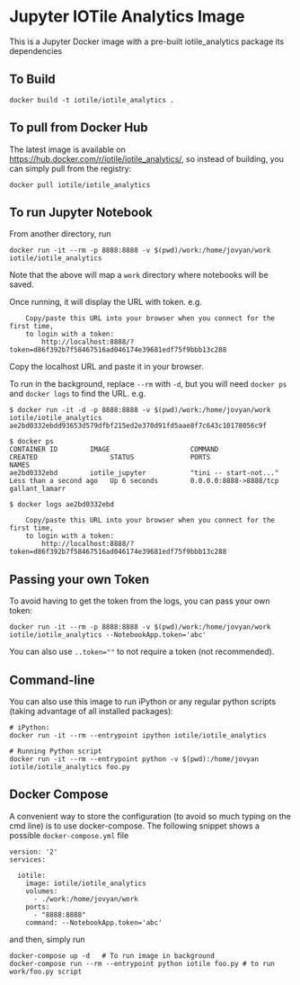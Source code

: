 # Jupyter IOTile Analytics Image

This is a Jupyter Docker image with a pre-built iotile_analytics package its dependencies

## To Build

```
docker build -t iotile/iotile_analytics .
```

## To pull from Docker Hub

The latest image is available on https://hub.docker.com/r/iotile/iotile_analytics/, so instead of building, you
can simply pull from the registry:

```
docker pull iotile/iotile_analytics
```

## To run Jupyter Notebook

From another directory, run

```
docker run -it --rm -p 8888:8888 -v $(pwd)/work:/home/jovyan/work iotile/iotile_analytics
```

Note that the above will map a `work` directory where notebooks will be saved.

Once running, it will display the URL with token. e.g.

```
    Copy/paste this URL into your browser when you connect for the first time,
    to login with a token:
        http://localhost:8888/?token=d86f392b7f58467516ad046174e39681edf75f9bbb13c288
```

Copy the localhost URL and paste it in your browser.

To run in the background, replace `--rm` with `-d`, but you will need `docker ps` and `docker logs` 
to find the URL. e.g.

```
$ docker run -it -d -p 8888:8888 -v $(pwd)/work:/home/jovyan/work iotile/iotile_analytics
ae2bd0332ebdd93653d579dfbf215ed2e370d91fd5aae8f7c643c10178056c9f

$ docker ps
CONTAINER ID        IMAGE                    COMMAND                  CREATED                  STATUS              PORTS                                            NAMES
ae2bd0332ebd        iotile_jupyter           "tini -- start-not..."   Less than a second ago   Up 6 seconds        0.0.0.0:8888->8888/tcp                           gallant_lamarr

$ docker logs ae2bd0332ebd
  
    Copy/paste this URL into your browser when you connect for the first time,
    to login with a token:
        http://localhost:8888/?token=d86f392b7f58467516ad046174e39681edf75f9bbb13c288

``` 

## Passing your own Token

To avoid having to get the token from the logs, you can pass your own token:

```
docker run -it --rm -p 8888:8888 -v $(pwd)/work:/home/jovyan/work iotile/iotile_analytics --NotebookApp.token='abc'
```

You can also use `..token=""` to not require a token (not recommended).

## Command-line

You can also use this image to run iPython or any regular python scripts (taking advantage of all installed packages):

```
# iPython:
docker run -it --rm --entrypoint ipython iotile/iotile_analytics

# Running Python script
docker run -it --rm --entrypoint python -v $(pwd):/home/jovyan iotile/iotile_analytics foo.py
```

## Docker Compose

A convenient way to store the configuration (to avoid so much typing on the cmd line) is to use docker-compose. 
The following snippet shows a possible `docker-compose.yml` file

```
version: '2'
services:

  iotile:
    image: iotile/iotile_analytics
    volumes:
      - ./work:/home/jovyan/work
    ports:
      - "8888:8888"
    command: --NotebookApp.token='abc'
```

and then, simply run

```
docker-compose up -d   # To run image in background
docker-compose run --rm --entrypoint python iotile foo.py # to run work/foo.py script
```



